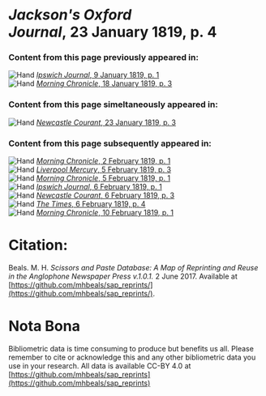 # *Jackson's Oxford Journal*, 23 January 1819, p. 4  
  
### Content from this page previously appeared in:  
![Hand](http://scissorsandpaste.net/wp-content/uploads/2017/06/smallhandpointer.png) [*Ipswich Journal*, 9 January 1819, p. 1](https://mhbeals.github.io/sap_html/Ipswich-Journal/Ipswich-Journal-9-January-1819-p-1)  
![Hand](http://scissorsandpaste.net/wp-content/uploads/2017/06/smallhandpointer.png) [*Morning Chronicle*, 18 January 1819, p. 3](https://mhbeals.github.io/sap_html/Morning-Chronicle/Morning-Chronicle-18-January-1819-p-3)  
  
### Content from this page simeltaneously appeared in:  
![Hand](http://scissorsandpaste.net/wp-content/uploads/2017/06/smallhandpointer.png) [*Newcastle Courant*, 23 January 1819, p. 3](https://mhbeals.github.io/sap_html/Newcastle-Courant/Newcastle-Courant-23-January-1819-p-3)  
  
### Content from this page subsequently appeared in:  
![Hand](http://scissorsandpaste.net/wp-content/uploads/2017/06/smallhandpointer.png) [*Morning Chronicle*, 2 February 1819, p. 1](https://mhbeals.github.io/sap_html/Morning-Chronicle/Morning-Chronicle-2-February-1819-p-1)  
![Hand](http://scissorsandpaste.net/wp-content/uploads/2017/06/smallhandpointer.png) [*Liverpool Mercury*, 5 February 1819, p. 3](https://mhbeals.github.io/sap_html/Liverpool-Mercury/Liverpool-Mercury-5-February-1819-p-3)  
![Hand](http://scissorsandpaste.net/wp-content/uploads/2017/06/smallhandpointer.png) [*Morning Chronicle*, 5 February 1819, p. 1](https://mhbeals.github.io/sap_html/Morning-Chronicle/Morning-Chronicle-5-February-1819-p-1)  
![Hand](http://scissorsandpaste.net/wp-content/uploads/2017/06/smallhandpointer.png) [*Ipswich Journal*, 6 February 1819, p. 1](https://mhbeals.github.io/sap_html/Ipswich-Journal/Ipswich-Journal-6-February-1819-p-1)  
![Hand](http://scissorsandpaste.net/wp-content/uploads/2017/06/smallhandpointer.png) [*Newcastle Courant*, 6 February 1819, p. 3](https://mhbeals.github.io/sap_html/Newcastle-Courant/Newcastle-Courant-6-February-1819-p-3)  
![Hand](http://scissorsandpaste.net/wp-content/uploads/2017/06/smallhandpointer.png) [*The Times*, 6 February 1819, p. 4](https://mhbeals.github.io/sap_html/The-Times/The-Times-6-February-1819-p-4)  
![Hand](http://scissorsandpaste.net/wp-content/uploads/2017/06/smallhandpointer.png) [*Morning Chronicle*, 10 February 1819, p. 1](https://mhbeals.github.io/sap_html/Morning-Chronicle/Morning-Chronicle-10-February-1819-p-1)  


# Citation: 

Beals. M. H. *Scissors and Paste Database: A Map of Reprinting and Reuse in the Anglophone Newspaper Press v.1.0.1.* 2 June 2017. Available at [https://github.com/mhbeals/sap_reprints/](https://github.com/mhbeals/sap_reprints/). 

# Nota Bona

Bibliometric data is time consuming to produce but benefits us all. Please remember to cite or acknowledge this and any other bibliometric data you use in your research. All data is available CC-BY 4.0 at [https://github.com/mhbeals/sap_reprints](https://github.com/mhbeals/sap_reprints)